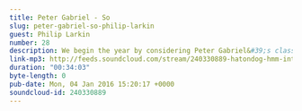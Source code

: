 ```yaml
---
title: Peter Gabriel - So
slug: peter-gabriel-so-philip-larkin
guest: Philip Larkin
number: 28
description: We begin the year by considering Peter Gabriel&#39;s classic album &quot;So&quot;,  joined by Philip Larkin. We discuss making the &quot;big time&quot;, the terror of floating saucepans and the insatiable desire for a hug-threesome with Gabriel and Kate Bush.
link-mp3: http://feeds.soundcloud.com/stream/240330889-hatondog-hmm-interesting-choice-ep28-peter-gabriel-so-feat-philip-larkin.mp3
duration: "00:34:03"
byte-length: 0
pub-date: Mon, 04 Jan 2016 15:20:17 +0000
soundcloud-id: 240330889
---
```

